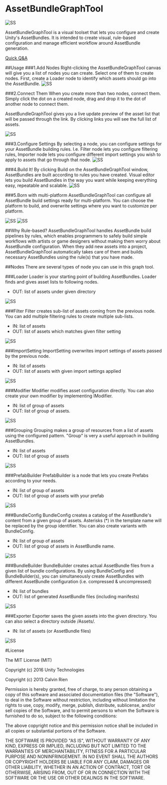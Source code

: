 # AssetBundleGraphTool

![SS](/Doc/images/readme/graph.png)

AssetBundleGraphTool is a visual toolset that lets you configure and create Unity's AssetBundles. It is intended to create visual, rule-based configuration and manage efficient workflow around AssetBundle generation.

[Quick Q&A](https://bitbucket.org/Unity-Technologies/assetbundlegraphtool/wiki/Home)

##Usage
###1.Add Nodes
Right-clicking the AssetBundleGraphTool canvas will give you a list of nodes you can create. Select one of them to create nodes. First, create a Loader node to identify which assets should go into the AssetBundle.
![SS](/Doc/images/readme/1.png)

###2.Connect Them
When you create more than two nodes, connect them. Simply click the dot on a created node, drag and drop it to the dot of another node to connect them.

AssetBundleGraphTool gives you a live update preview of the asset list that will be passed through the link. By clicking links you will see the full list of assets.

![SS](/Doc/images/readme/2.png)

###3.Configure Settings
By selecting a node, you can configure settings for your AssetBundle building rules. I.e. Filter node lets you configure filtering rules, Importer node lets you configure different import settings you wish to apply to assets that go through that node. 
![SS](/Doc/images/readme/3.png)

###4.Build It!
By clicking Build on the AssetBundleGraphTool window, AssetBundles are built according to rules you have created.
Visual editor lets you build AssetBundles in the way you want while keeping everything easy, repeatable and scalable.
![SS](/Doc/images/readme/4.png)

###5.Born with multi-platform
AssetBundleGraphTool can configure all AssetBundle build settings ready for multi-platform. You can choose the platform to build, and overwrite settings where you want to customize per platform.

![SS](/Doc/images/readme/5.png)
![SS](/Doc/images/readme/6.png)


##Why Rule-based?
AssetBundleGraphTool handles AssetBundle build pipelines by rules, which enables programmers to safely build simple workflows with artists or game designers without making them worry about AssetBundle configuration. When they add new assets into a project, AssetBundleGraphTool automatically takes care of them and builds necessary AssetBundles using the rule(s) that you have made. 




##Nodes
There are several types of node you can use in this graph tool.

###Loader
Loader is your starting point of building AssetBundles. Loader finds and gives asset lists to following nodes.  
- OUT: list of assets under given directory

![SS](/Doc/images/readme/1000.png)

###Filter
Filter creates sub-list of assets coming from the previous node. You can add multiple filtering rules to create multiple sub-lists.
- IN: list of assets
- OUT: list of assets which matches given filter setting

![SS](/Doc/images/readme/600.png)  

###ImportSetting
ImportSetting overwrites import settings of assets passed by the previous node.
- IN: list of assets
- OUT: list of assets with given import settings applied

![SS](/Doc/images/readme/500.png)  

###Modifier
Modifier modifies asset configuration directly. You can also create your own modifier by implementing IModifier.
- IN: list of group of assets
- OUT: list of group of assets.

![SS](/Doc/images/readme/1100.png)


###Grouping
Grouping makes a group of resources from a list of assets using the configured pattern.
"Group" is very a useful approach in building AssetBundles.
- IN: list of assets
- OUT: list of group of assets

![SS](/Doc/images/readme/400.png)  

###PrefabBuilder
PrefabBuilder is a node that lets you create Prefabs according to your needs.
- IN: list of group of assets
- OUT: list of group of assets with your prefab

![SS](/Doc/images/readme/700.png)  

###BundleConfig
BundleConfig creates a catalog of the AssetBundle's content from a given group of assets.  Asterisks (*) in the template name will be replaced by the group identifier.  You can also create variants with BundleConfig.
- IN: list of group of assets
- OUT: list of group of assets in AssetBundle name.

![SS](/Doc/images/readme/800.png)


###BundleBuilder
BundleBuilder creates actual AssetBundle files from a given list of bundle configurations. By using BundleConfig and BundleBuilder(s), you can simultaneously create AssetBundles with different AssetBundle configuration (i.e. compressed & uncompressed)

- IN: list of bundles
- OUT: list of generated AssetBundle files (including manifests)

![SS](/Doc/images/readme/100.png)


###Exporter
Exporter saves the given assets into the given directory.  You can also select a directory outside /Assets/. 
- IN: list of assets (or AssetBundle files)

![SS](/Doc/images/readme/900.png)


#License

The MIT License (MIT)

Copyright (c) 2016 Unity Technologies

Copyright (c) 2013 Calvin Rien

Permission is hereby granted, free of charge, to any person obtaining a copy of this software and associated documentation files (the "Software"), to deal in the Software without restriction, including without limitation the rights to use, copy, modify, merge, publish, distribute, sublicense, and/or sell copies of the Software, and to permit persons to whom the Software is furnished to do so, subject to the following conditions:

The above copyright notice and this permission notice shall be included in all copies or substantial portions of the Software.

THE SOFTWARE IS PROVIDED "AS IS", WITHOUT WARRANTY OF ANY KIND, EXPRESS OR IMPLIED, INCLUDING BUT NOT LIMITED TO THE WARRANTIES OF MERCHANTABILITY, FITNESS FOR A PARTICULAR PURPOSE AND NONINFRINGEMENT. IN NO EVENT SHALL THE AUTHORS OR COPYRIGHT HOLDERS BE LIABLE FOR ANY CLAIM, DAMAGES OR OTHER LIABILITY, WHETHER IN AN ACTION OF CONTRACT, TORT OR OTHERWISE, ARISING FROM, OUT OF OR IN CONNECTION WITH THE SOFTWARE OR THE USE OR OTHER DEALINGS IN THE SOFTWARE.